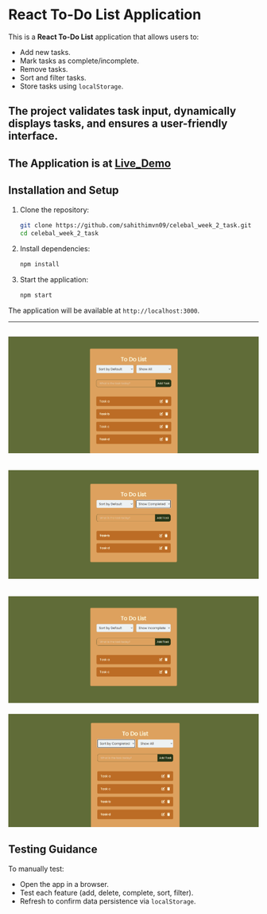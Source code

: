# React To-Do List Application

This is a **React To-Do List** application that allows users to:
- Add new tasks.
- Mark tasks as complete/incomplete.
- Remove tasks.
- Sort and filter tasks.
- Store tasks using `localStorage`.

The project validates task input, dynamically displays tasks, and ensures a user-friendly interface.
---
The Application is at [Live_Demo](https://sahithimvn09.github.io/celebal_week_2_task/)
---

## Installation and Setup

1. Clone the repository:
    ```bash
    git clone https://github.com/sahithimvn09/celebal_week_2_task.git
    cd celebal_week_2_task
    ```

2. Install dependencies:
    ```bash
    npm install
    ```

3. Start the application:
    ```bash
    npm start
    ```

The application will be available at `http://localhost:3000`.

---
![image1](https://github.com/sahithimvn09/celebal_week_2_task/blob/fff9071426d89695311e4f5eafb25636aa86eab7/image1.png)
---
![image2](https://github.com/sahithimvn09/celebal_week_2_task/blob/fff9071426d89695311e4f5eafb25636aa86eab7/image2.png)
---
![image3](https://github.com/sahithimvn09/celebal_week_2_task/blob/fff9071426d89695311e4f5eafb25636aa86eab7/image3.png)
---
![image4](https://github.com/sahithimvn09/celebal_week_2_task/blob/fff9071426d89695311e4f5eafb25636aa86eab7/image4.png)

## Testing Guidance
To manually test:
- Open the app in a browser.
- Test each feature (add, delete, complete, sort, filter).
- Refresh to confirm data persistence via `localStorage`.
